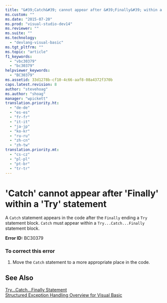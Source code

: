```yaml
---
title: "&#39;Catch&#39; cannot appear after &#39;Finally&#39; within a &#39;Try&#39; statement | Microsoft Docs"
ms.custom: ""
ms.date: "2015-07-20"
ms.prod: "visual-studio-dev14"
ms.reviewer: ""
ms.suite: ""
ms.technology: 
  - "devlang-visual-basic"
ms.tgt_pltfrm: ""
ms.topic: "article"
f1_keywords: 
  - "vbc30379"
  - "bc30379"
helpviewer_keywords: 
  - "BC30379"
ms.assetid: 33d1278b-cf10-4c66-aaf8-08a4372f370b
caps.latest.revision: 8
author: "stevehoag"
ms.author: "shoag"
manager: "wpickett"
translation.priority.ht: 
  - "de-de"
  - "es-es"
  - "fr-fr"
  - "it-it"
  - "ja-jp"
  - "ko-kr"
  - "ru-ru"
  - "zh-cn"
  - "zh-tw"
translation.priority.mt: 
  - "cs-cz"
  - "pl-pl"
  - "pt-br"
  - "tr-tr"
---
```

# &#39;Catch&#39; cannot appear after &#39;Finally&#39; within a &#39;Try&#39; statement
A `Catch` statement appears in the code after the `Finally` ending a `Try` statement block. `Catch` must appear within a `Try...Catch...Finally` statement block.  
  
 **Error ID:** BC30379  
  
### To correct this error  
  
1.  Move the `Catch` statement to a more appropriate place in the code.  
  
## See Also  
 [Try...Catch...Finally Statement](../../visual-basic/language-reference/statements/try-catch-finally-statement.md)   
 [Structured Exception Handling Overview for Visual Basic](http://msdn.microsoft.com/en-us/bb81af80-a735-4873-9711-6151a48e418a)